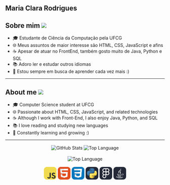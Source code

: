 ## Maria Clara Rodrigues

## Sobre mim <img src="https://twemoji.maxcdn.com/v/latest/72x72/1f1e7-1f1f7.png" width="20"/> 

- 🎓 Estudante de Ciência da Computação pela UFCG
- 🌐 Meus assuntos de maior interesse são HTML, CSS, JavaScript e afins
- ☕ Apesar de atuar no FrontEnd, também gosto muito de Java, Python e SQL
- 📚 Adoro ler e estudar outros idiomas
- 🚀 Estou sempre em busca de aprender cada vez mais :)
---
## About me <img src="https://twemoji.maxcdn.com/v/latest/72x72/1f1fa-1f1f8.png" width="20"/>
- 🎓 Computer Science student at UFCG
- 🌐 Passionate about HTML, CSS, JavaScript, and related technologies
- ☕ Although I work with Front-End, I also enjoy Java, Python, and SQL
- 📚 I love reading and studying new languages
- 🚀 Constantly learning and growing :)
---

<div align="center">
  <img
    height=165
    align="center"
    alt="GitHub Stats"
    src="https://github-readme-stats.vercel.app/api?username=Maria38024&show_icons=true&theme=radical&include_all_commits=true&count_private=true"
  />
  <img
    height=165
    align="center"
    alt="Top Language"
    src="https://github-readme-stats.vercel.app/api/top-langs/?username=Maria38024&layout=compact&font=Iosevka&langs_count=16&theme=radical"
  />
  <br>
  <br>
  <!--
  <img
    height=154
    align="center"
    alt="Top Language"
    src="https://github-readme-streak-stats.herokuapp.com?user=Maria38024&theme=radical&card_width=885"
  /> -->
  <img
    align="center"
    alt="Top Language"
    src="http://github-profile-summary-cards.vercel.app/api/cards/profile-details?username=Maria38024&theme=radical"
  />
  </div>

<div align="center" style="display: inline_block"><br>
  <img width="40" src="https://raw.githubusercontent.com/tandpfun/skill-icons/65dea6c4eaca7da319e552c09f4cf5a9a8dab2c8/icons/JavaScript.svg" />
  <img width="40" src="https://raw.githubusercontent.com/tandpfun/skill-icons/65dea6c4eaca7da319e552c09f4cf5a9a8dab2c8/icons/HTML.svg" />
  <img width="40" src="https://raw.githubusercontent.com/tandpfun/skill-icons/65dea6c4eaca7da319e552c09f4cf5a9a8dab2c8/icons/CSS.svg" />
  <img width="40" src="https://raw.githubusercontent.com/tandpfun/skill-icons/65dea6c4eaca7da319e552c09f4cf5a9a8dab2c8/icons/Python-Dark.svg" />
  <img width="40" src="https://raw.githubusercontent.com/tandpfun/skill-icons/65dea6c4eaca7da319e552c09f4cf5a9a8dab2c8/icons/Figma-Dark.svg" />
  <img width="40" src="https://raw.githubusercontent.com/tandpfun/skill-icons/65dea6c4eaca7da319e552c09f4cf5a9a8dab2c8/icons/Java-Dark.svg" />

</div>
 
<!--
**Maria38024/Maria38024** is a ✨ _special_ ✨ repository because its `README.md` (this file) appears on your GitHub profile.

Here are some ideas to get you started:

- 🔭 I’m currently working on ...
- 🌱 I’m currently learning ...
- 👯 I’m looking to collaborate on ...
- 🤔 I’m looking for help with ...
- 💬 Ask me about ...
- 📫 How to reach me: ...
- 😄 Pronouns: ...
- ⚡ Fun fact: ...
-->
